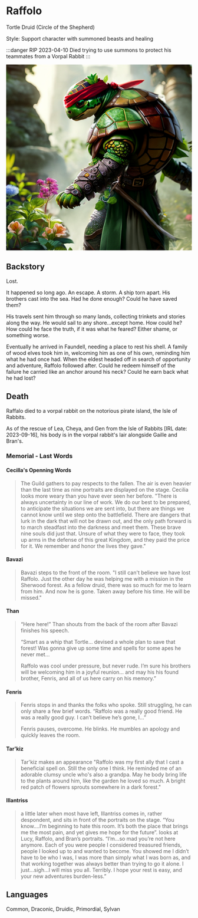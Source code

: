 # Raffolo

Tortle Druid (Circle of the Shepherd)

Style: Support character with summoned beasts and healing

:::danger RIP 2023-04-10
Died trying to use summons to protect his teammates from a Vorpal Rabbit
:::

![Raffalo in his garden](/img/players/Raffalo.png)

## Backstory

Lost.

It happened so long ago. An escape. A storm. A ship torn apart. His brothers cast into the sea. Had he done enough? Could he have saved them?

His travels sent him through so many lands, collecting trinkets and stories along the way. He would sail to any shore...except home. How could he? How could he face the truth, if it was what he feared? Either shame, or something worse.

Eventually he arrived in Faundell, needing a place to rest his shell. A family of wood elves took him in, welcoming him as one of his own, reminding him what he had once had. When the eldest headed off in search of opportunity and adventure, Raffolo followed after. Could he redeem himself of the failure he carried like an anchor around his neck? Could he earn back what he had lost?

## Death

Raffalo died to a vorpal rabbit on the notorious pirate island, the Isle of Rabbits.

As of the rescue of Lea, Cheya, and Gen from the Isle of Rabbits [IRL date: 2023-09-16], his body is in the vorpal rabbit's lair alongside Gaille and Bran's.

### Memorial - Last Words

#### Cecilla's Openning Words

> The Guild gathers to pay respects to the fallen. The air is even heavier than the last time as nine portraits are displayed on the stage. Cecilia looks more weary than you have ever seen her before. "There is always uncertainty in our line of work. We do our best to be prepared, to anticipate the situations we are sent into, but there are things we cannot know until we step onto the battlefield. There are dangers that lurk in the dark that will not be drawn out, and the only path forward is to march steadfast into the darkness and meet them. These brave nine souls did just that. Unsure of what they were to face, they took up arms in the defense of this great Kingdom, and they paid the price for it. We remember and honor the lives they gave."

#### Bavazi

> Bavazi steps to the front of the room.
> "I still can't believe we have lost Raffolo. Just the other day he was helping me with a mission in the Sherwood forest. As a fellow druid, there was so much for me to learn from him. And now he is gone. Taken away before his time. He will be missed."

#### Than

> “Here here!” Than shouts from the back of the room after Bavazi finishes his speech.
>
> “Smart as a whip that Tortle… devised a whole plan to save that forest! Was gonna give up some time and spells for some apes he never met…
>
> Raffolo was cool under pressure, but never rude. I’m sure his brothers will be welcoming him in a joyful reunion… and may his his found brother, Fenris, and all of us here carry on his memory.”

#### Fenris

> Fenris stops in and thanks the folks who spoke. Still struggling, he can only share a few brief words. “Raffolo was a really good friend. He was a really good guy. I can’t believe he’s gone, I…”
>
> Fenris pauses, overcome. He blinks. He mumbles an apology and quickly leaves the room.

#### Tar'kiz

> Tar'kiz makes an appearance "Raffolo was my first ally that I cast a beneficial spell on. Still the only one I think. He reminded me of an adorable clumsy uncle who's also a grandpa. May he body bring life to the plants around him, like the garden he loved so much. A bright red patch of flowers sprouts somewhere in a dark forest."

#### Illantriss

> a little later when most have left, Illantriss comes in, rather despondent, and sits in front of the portraits on the stage. “You know….I’m beginning to hate this room. It’s both the place that brings me the most pain, and yet gives me hope for the future”. looks at Lucy, Raffolo, and Bran’s portraits. “I’m…so mad you’re not here anymore. Each of you were people I considered treasured friends, people I looked up to and wanted to become. You showed me I didn’t have to be who I was, I was more than simply what I was born as, and that working together was always better than trying to go it alone. I just…sigh…I will miss you all. Terribly. I hope your rest is easy, and your new adventures burden-less.”

## Languages

Common, Draconic, Druidic, Primordial, Sylvan
